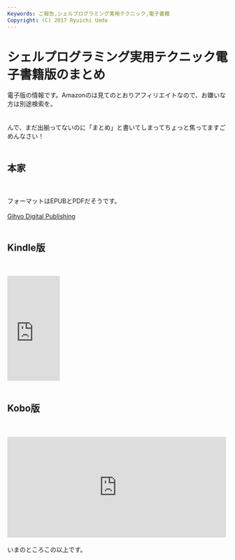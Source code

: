 ```yaml
---
Keywords: ご報告,シェルプログラミング実用テクニック,電子書籍
Copyright: (C) 2017 Ryuichi Ueda
---
```


# シェルプログラミング実用テクニック電子書籍版のまとめ
電子版の情報です。Amazonのは見てのとおりアフィリエイトなので、お嫌いな方は別途検索を。<br />
<br />
<br />
んで、まだ出揃ってないのに「まとめ」と書いてしまってちょっと焦ってますごめんなさい！<br />
<br />
<h2>本家</h2><br />
<br />
フォーマットはEPUBとPDFだそうです。<br />
<br />
<a href="https://gihyo.jp/dp/ebook/2015/978-4-7741-7403-7">Gihyo Digital Publishing</a><br />
<br />
<h2>Kindle版</h2><br />
<br />
<iframe src="http://rcm-fe.amazon-adsystem.com/e/cm?lt1=_blank&bc1=000000&IS2=1&bg1=FFFFFF&fc1=000000&lc1=0000FF&t=ryuichiueda-22&o=9&p=8&l=as4&m=amazon&f=ifr&ref=ss_til&asins=B00XKU53U4" style="width:120px;height:240px;" scrolling="no" marginwidth="0" marginheight="0" frameborder="0"></iframe><br />
<br />
<h2>Kobo版</h2><br />
<br />
<iframe marginwidth="0" marginheight="0" src="http://b.hatena.ne.jp/entry.parts?url=http%3A%2F%2Fbooks.rakuten.co.jp%2Frk%2Faf1d0dc9b3be357287bdc5f6a307b836%2F%3Fscid%3Dwe_hbm_upc1696" scrolling="no" frameborder="0" height="230" width="500"><div class="hatena-bookmark-detail-info"><a href="http://books.rakuten.co.jp/rk/af1d0dc9b3be357287bdc5f6a307b836/?scid=we_hbm_upc1696">楽天Kobo電子書籍ストア: シェルプログラミング実用テクニック - 上田隆一(著) - 9784774174037</a><a href="http://b.hatena.ne.jp/entry/books.rakuten.co.jp/rk/af1d0dc9b3be357287bdc5f6a307b836/?scid=we_hbm_upc1696">はてなブックマーク - 楽天Kobo電子書籍ストア: シェルプログラミング実用テクニック - 上田隆一(著) - 9784774174037</a></div></iframe><br />
<br />
いまのところこの以上です。<br />
<br />

